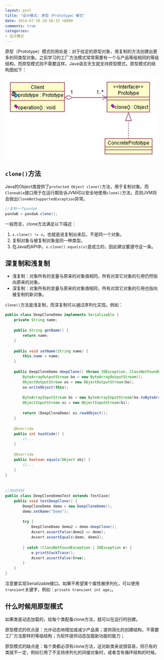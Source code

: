 ```yaml
---
layout: post
title: "设计模式: 原型（Prototype）模式"
date: 2014-07-30 20:58:15 +0800
comments: true
categories: 
- 设计模式
---
```


原型（Prototype）模式的用处是：对于给定的原型对象，用复制的方法创建出更多的同类型对象。之前学习的工厂方法模式常常需要有一个与产品等级相同的等级结构，而原型模式则不需要这样。Java语言天生就支持原型模式。原型模式的结构图如下：

![image](/myresource/images/image_blog_2014-07-30_21.10.50.jpg)

<!--more-->

## `clone()`方法
Java的Object类提供了`protected Object clone()`方法，用于复制对象。而`Cloneable`接口用于在运行期告诉JVM可以安全地使用`clone()`方法，否则JVM将会抛出`CloneNotSupportedException`异常。

```java
//复制一个pandaA
pandaB = pandaA.clone();
```

一般而言，clone方法满足以下描述：

1. `x.clone() != x`，也就是说复制出来后，不是同一个对象。
2. 复制对象与被复制对象是同一种类型。
3. 在Java的API中，`x.clone().equals(x)`是成立的，因此建议要遵守这一条。

## 深复制和浅复制
* 浅复制：对象所有的变量与原来的对象值相同，所有对其它对象的引用仍然指向原来的对象。
* 深复制：对象所有的变量与原来的对象值相同，所有对其它对象的引用也指向被复制的新对象。

`clone()`方法是浅复制，而深复制可以通过序列化实现。例如：

```java
public class DeepCloneDemo implements Serializable {
	private String name;

	public String getName() {
		return name;
	}

	public void setName(String name) {
		this.name = name;
	}
	
	public DeepCloneDemo deepClone() throws IOException, ClassNotFoundException {
		ByteArrayOutputStream bo = new ByteArrayOutputStream();
		ObjectOutputStream oo = new ObjectOutputStream(bo);
		oo.writeObject(this);
		
		ByteArrayInputStream bi = new ByteArrayInputStream(bo.toByteArray());
		ObjectInputStream oi = new ObjectInputStream(bi);
		
		return (DeepCloneDemo) oi.readObject();
	}

	@Override
	public int hashCode() {
		//...
	}

	@Override
	public boolean equals(Object obj) {
		//...
	}
}


//测试代码
public class DeepCloneDemoTest extends TestCase{
	public void testDeepClone() {
		DeepCloneDemo demo = new DeepCloneDemo();
		demo.setName("Demo");
		
		try {
			DeepCloneDemo demo2 = demo.deepClone();
			Assert.assertFalse(demo2 == demo);
			Assert.assertEquals(demo, demo2);
			
		} catch (ClassNotFoundException | IOException e) {
			e.printStackTrace();
			Assert.assertFalse(true);
		}
	}
}
```

注意要实现Serializable接口。如果不希望某个属性被序列化，可以使用`transient`关键字，例如：`private transient int age;`。

## 什么时候用原型模式
如果类是动态加载的，给每个类配备clone方法，就可以在运行时创建。

原型模式的优点是：允许动态地增加或减少产品类；提供简化的创建结构，不需要工厂方法那样的等级结构；为软件提供动态加载新功能的能力；

原型模式的缺点是：每个类都必须有clone方法，这对新类来说很容易，但已有的类就不一定，例如引用了不支持序列化的间接对象时，或者含有循环结构的时候。